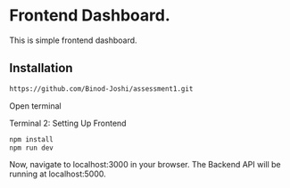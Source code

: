 # Frontend Dashboard.

This is simple frontend dashboard.

## Installation

```bash
https://github.com/Binod-Joshi/assessment1.git
```

Open terminal

Terminal 2: Setting Up Frontend

```bash
npm install
npm run dev
```
Now, navigate to localhost:3000 in your browser. The Backend API will be running at localhost:5000.

